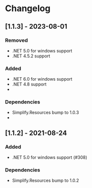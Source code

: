 # Changelog

## [1.1.3] - 2023-08-01

### Removed

- .NET 5.0 for windows support
- .NET 4.5.2 support

### Added

- .NET 6.0 for windows support
- .NET 4.8 support
- 
### Dependencies

- Simplify.Resources bump to 1.0.3
- 
## [1.1.2] - 2021-08-24

### Added

- .NET 5.0 for windows support (#308)

### Dependencies

- Simplify.Resources bump to 1.0.2